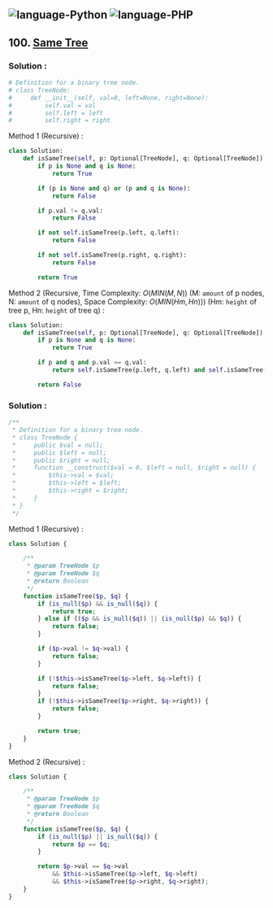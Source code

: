 ![language-Python](https://img.shields.io/badge/Python-ffd43b?style=for-the-badge&logo=PYTHON)
![language-PHP](https://img.shields.io/badge/PHP-acb1f9?style=for-the-badge&logo=PHP)
---

## 100. [Same Tree](https://leetcode.com/problems/same-tree)

### Solution :

```python
# Definition for a binary tree node.
# class TreeNode:
#     def __init__(self, val=0, left=None, right=None):
#         self.val = val
#         self.left = left
#         self.right = right
```

Method 1 (Recursive) :
```python
class Solution:
    def isSameTree(self, p: Optional[TreeNode], q: Optional[TreeNode]) -> bool:
        if p is None and q is None:
            return True

        if (p is None and q) or (p and q is None):
            return False

        if p.val != q.val:
            return False

        if not self.isSameTree(p.left, q.left):
            return False

        if not self.isSameTree(p.right, q.right):
            return False

        return True
```

Method 2 (Recursive, Time Complexity: $O(MIN(M, N))$ (M: `amount` of p nodes, N: `amount` of q nodes), Space Complexity: $O(MIN(Hm, Hn))$) (Hm: `height` of tree p, Hn: `height` of tree q) :
```python
class Solution:
    def isSameTree(self, p: Optional[TreeNode], q: Optional[TreeNode]) -> bool:
        if p is None and q is None:
            return True

        if p and q and p.val == q.val:
            return self.isSameTree(p.left, q.left) and self.isSameTree(p.right, q.right)

        return False
```

### Solution :

```php
/**
 * Definition for a binary tree node.
 * class TreeNode {
 *     public $val = null;
 *     public $left = null;
 *     public $right = null;
 *     function __construct($val = 0, $left = null, $right = null) {
 *         $this->val = $val;
 *         $this->left = $left;
 *         $this->right = $right;
 *     }
 * }
 */
```

Method 1 (Recursive) :
```php
class Solution {

    /**
     * @param TreeNode $p
     * @param TreeNode $q
     * @return Boolean
     */
    function isSameTree($p, $q) {
        if (is_null($p) && is_null($q)) {
            return true;
        } else if (($p && is_null($q)) || (is_null($p) && $q)) {
            return false;
        }

        if ($p->val != $q->val) {
            return false;
        }

        if (!$this->isSameTree($p->left, $q->left)) {
            return false;
        }
        if (!$this->isSameTree($p->right, $q->right)) {
            return false;
        }

        return true;
    }
}
```

Method 2 (Recursive) :
```php
class Solution {

    /**
     * @param TreeNode $p
     * @param TreeNode $q
     * @return Boolean
     */
    function isSameTree($p, $q) {
        if (is_null($p) || is_null($q)) {
            return $p == $q;
        }

        return $p->val == $q->val
            && $this->isSameTree($p->left, $q->left)
            && $this->isSameTree($p->right, $q->right);
    }
}
```
